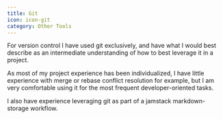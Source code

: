 ```yaml
---
title: Git
icon: icon-git
category: Other Tools
---
```

For version control I have used git exclusively, and have what I would best describe as an intermediate understanding of how to best leverage it in a project.

As most of my project experience has been individualized, I have little experience with merge or rebase conflict resolution for example, but I am very comfortable using it for the most frequent developer-oriented tasks.

I also have experience leveraging git as part of a jamstack markdown-storage workflow.
